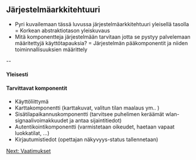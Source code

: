 ##  Järjestelmäarkkitehtuuri

* Pyri kuvailemaan tässä luvussa järjestelmäarkkitehtuuri yleisellä tasolla
= Korkean abstraktiotason yleiskuvaus
* Mitä komponentteja järjestelmään tarvitaan jotta se pystyy palvelemaan määritettyjä käyttötapauksia?
= Järjestelmän pääkomponentit ja niiden toiminnallisuuksien määrittely 

-- 

#### Yleisesti

#### Tarvittavat komponentit

* Käyttöliittymä
* Karttakomponentti (karttakuvat, valitun tilan maalaus ym.. )
* Sisätilapaikannuskomponentti (tarvitsee puhelimen keräämät wlan-signaalivoimakkuudet ja antaa sijaintitiedot)
* Autentikointikomponentti (varmistetaan oikeudet, haetaan vapaat luokkatilat, ...)
* Kirjautumistiedot (opettajan näkyvyys-status tallennetaan)

[Next: Vaatimukset](https://github.com/sannakas/ohjelmistotuotanto_2014_rakenne/blob/master/5_vaatimukset.md)